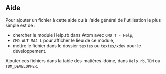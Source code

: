 ## Aide

Pour ajouter un fichier à cette aide ou à l'aide général de l'utilisation le plus simple est de :

* chercher le module Help.rb dans Atom avec `CMD T - Help`,
* `CMD ALT MAJ L` pour afficher le lieu de ce module,
* mettre le fichier dans le dossier `textes` ou `textes/xdev` pour le développement.

Ajouter ces fichiers dans la table des matières idoïne, dans `Help.rb`, `TDM` ou `TDM_DEVELOPPER`.
